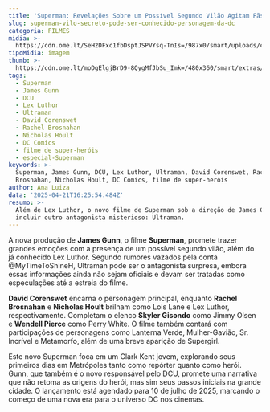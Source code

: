 ```yaml
---
title: 'Superman: Revelações Sobre um Possível Segundo Vilão Agitam Fãs da DC'
slug: superman-vilo-secreto-pode-ser-conhecido-personagem-da-dc
categoria: FILMES
midia: >-
  https://cdn.ome.lt/SeH2DFxc1fbDsptJSPVYsq-TnIs=/987x0/smart/uploads/conteudo/fotos/OMELETE_CAPA_-_2025-04-21T123810.465.png
tipoMidia: imagem
thumb: >-
  https://cdn.ome.lt/moDgElgjBrD9-8QygMfJbSu_Imk=/480x360/smart/extras/conteudos/omelete_THUMB_-_2025-04-21T123754.208.png
tags:
  - Superman
  - James Gunn
  - DCU
  - Lex Luthor
  - Ultraman
  - David Corenswet
  - Rachel Brosnahan
  - Nicholas Hoult
  - DC Comics
  - filme de super-heróis
  - especial-Superman
keywords: >-
  Superman, James Gunn, DCU, Lex Luthor, Ultraman, David Corenswet, Rachel
  Brosnahan, Nicholas Hoult, DC Comics, filme de super-heróis
author: Ana Luiza
data: '2025-04-21T16:25:54.484Z'
resumo: >-
  Além de Lex Luthor, o novo filme de Superman sob a direção de James Gunn pode
  incluir outro antagonista misterioso: Ultraman.
---
```


A nova produção de **James Gunn**, o filme **Superman**, promete trazer grandes emoções com a presença de um possível segundo vilão, além do já conhecido Lex Luthor. Segundo rumores vazados pela conta @MyTimeToShineH, Ultraman pode ser o antagonista surpresa, embora essas informações ainda não sejam oficiais e devam ser tratadas como especulações até a estreia do filme.

**David Corenswet** encarna o personagem principal, enquanto **Rachel Brosnahan** e **Nicholas Hoult** brilham como Lois Lane e Lex Luthor, respectivamente. Completam o elenco **Skyler Gisondo** como Jimmy Olsen e **Wendell Pierce** como Perry White. O filme também contará com participações de personagens como Lanterna Verde, Mulher-Gavião, Sr. Incrível e Metamorfo, além de uma breve aparição de Supergirl.

Este novo Superman foca em um Clark Kent jovem, explorando seus primeiros dias em Metrópoles tanto como repórter quanto como herói. Gunn, que também é o novo responsável pelo DCU, promete uma narrativa que não retoma as origens do herói, mas sim seus passos iniciais na grande cidade. O lançamento está agendado para 10 de julho de 2025, marcando o começo de uma nova era para o universo DC nos cinemas.
